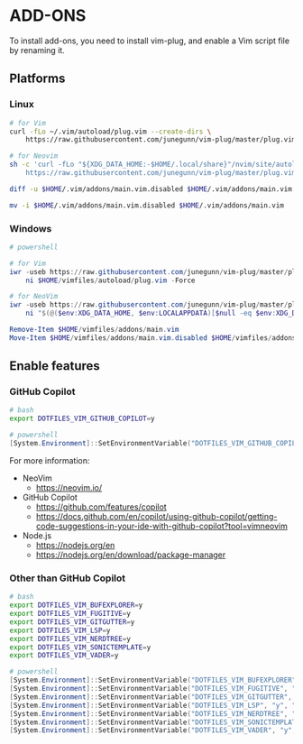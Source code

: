 # ADD-ONS

To install add-ons, you need to install vim-plug, and enable a Vim script file by renaming it.

## Platforms

### Linux

```bash
# for Vim
curl -fLo ~/.vim/autoload/plug.vim --create-dirs \
    https://raw.githubusercontent.com/junegunn/vim-plug/master/plug.vim

# for Neovim
sh -c 'curl -fLo "${XDG_DATA_HOME:-$HOME/.local/share}"/nvim/site/autoload/plug.vim --create-dirs \
    https://raw.githubusercontent.com/junegunn/vim-plug/master/plug.vim'

diff -u $HOME/.vim/addons/main.vim.disabled $HOME/.vim/addons/main.vim

mv -i $HOME/.vim/addons/main.vim.disabled $HOME/.vim/addons/main.vim
```

### Windows

```powershell
# powershell

# for Vim
iwr -useb https://raw.githubusercontent.com/junegunn/vim-plug/master/plug.vim |`
    ni $HOME/vimfiles/autoload/plug.vim -Force

# for NeoVim
iwr -useb https://raw.githubusercontent.com/junegunn/vim-plug/master/plug.vim |`
    ni "$(@($env:XDG_DATA_HOME, $env:LOCALAPPDATA)[$null -eq $env:XDG_DATA_HOME])/nvim-data/site/autoload/plug.vim" -Force

Remove-Item $HOME/vimfiles/addons/main.vim
Move-Item $HOME/vimfiles/addons/main.vim.disabled $HOME/vimfiles/addons/main.vim
```

## Enable features

### GitHub Copilot

```bash
# bash
export DOTFILES_VIM_GITHUB_COPILOT=y
```

```powershell
# powershell
[System.Environment]::SetEnvironmentVariable("DOTFILES_VIM_GITHUB_COPILOT", "y", "User")
```

For more information:

- NeoVim
    - https://neovim.io/
- GitHub Copilot
    - https://github.com/features/copilot
    - https://docs.github.com/en/copilot/using-github-copilot/getting-code-suggestions-in-your-ide-with-github-copilot?tool=vimneovim
- Node.js
    - https://nodejs.org/en
    - https://nodejs.org/en/download/package-manager

### Other than GitHub Copilot

```bash
# bash
export DOTFILES_VIM_BUFEXPLORER=y
export DOTFILES_VIM_FUGITIVE=y
export DOTFILES_VIM_GITGUTTER=y
export DOTFILES_VIM_LSP=y
export DOTFILES_VIM_NERDTREE=y
export DOTFILES_VIM_SONICTEMPLATE=y
export DOTFILES_VIM_VADER=y
```

```powershell
# powershell
[System.Environment]::SetEnvironmentVariable("DOTFILES_VIM_BUFEXPLORER", "y", "User")
[System.Environment]::SetEnvironmentVariable("DOTFILES_VIM_FUGITIVE", "y", "User")
[System.Environment]::SetEnvironmentVariable("DOTFILES_VIM_GITGUTTER", "y", "User")
[System.Environment]::SetEnvironmentVariable("DOTFILES_VIM_LSP", "y", "User")
[System.Environment]::SetEnvironmentVariable("DOTFILES_VIM_NERDTREE", "y", "User")
[System.Environment]::SetEnvironmentVariable("DOTFILES_VIM_SONICTEMPLATE", "y", "User")
[System.Environment]::SetEnvironmentVariable("DOTFILES_VIM_VADER", "y", "User")
```
